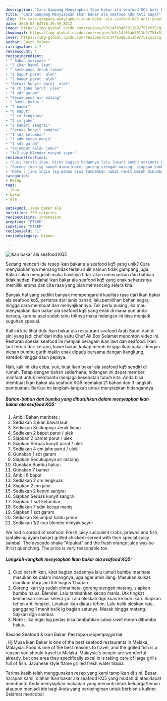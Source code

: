 ```yaml
---
description: "Cara Gampang Menyiapkan Ikan bakar ala seafood KQ5 Anti Gagal"
title: "Cara Gampang Menyiapkan Ikan bakar ala seafood KQ5 Anti Gagal"
slug: 334-cara-gampang-menyiapkan-ikan-bakar-ala-seafood-kq5-anti-gagal
date: 2020-08-04T16:39:59.861Z
image: https://img-global.cpcdn.com/recipes/b3c14f03ab5011b9/751x532cq70/ikan-bakar-ala-seafood-kq5-foto-resep-utama.jpg
thumbnail: https://img-global.cpcdn.com/recipes/b3c14f03ab5011b9/751x532cq70/ikan-bakar-ala-seafood-kq5-foto-resep-utama.jpg
cover: https://img-global.cpcdn.com/recipes/b3c14f03ab5011b9/751x532cq70/ikan-bakar-ala-seafood-kq5-foto-resep-utama.jpg
author: Jacob Palmer
ratingvalue: 4.7
reviewcount: 7
recipeingredient:
- " Bahan marinate "
- "3 ikan bawal laut"
- " Seckupnya Jeruk limau"
- "2 baput parut  ulek"
- "2 bamer parut  ulek"
- "Seruas kunyit parut  ulek"
- "4 cm jahe parut  ulek"
- "1 sdt garam"
- "Secukupnya air matang"
- " Bumbu halus "
- "7 bamer"
- "6 baput"
- "2 cm lengkuas"
- "2 cm jahe"
- "2 kemiri sangrai"
- "Seruas kunyit sangrai"
- "1 sdt ketumbar"
- "7 sdm kecap manis"
- "1 sdt garam"
- "Sejumput kaldu jamur"
- "1/2 cup blender minyak sayur"
recipeinstructions:
- "Cuci bersih ikan, kiret bagian badannya lalu lumuri bumbu marinate masukan ke dalam insangnya juga agar amis ilang. Masukan kulkas diamkan bbrp jam lbh bagus 1 harian."
- "Goreng ikan yg sudah dimarinate, goreng stengah matang. siapkan bumbu halus. Blender. Lalu tambahkan kecap manis. Utk tingkat kemanisan sesuai selera ya. Lalu oleskan dgn kuas ke bdn ikan. Siapkan teflon anti lengket. Letakan ikan diatas teflon. Lalu balik oleskan rata. panggang 1 menit balik lg bagian satunya. Masak hingga matang. Sajikan dgn sambal."
- "Note : jika ingin lsg pedas bisa tambahkan cabai rawit merah dibumbu halus."
categories:
- Resep
tags:
- ikan
- bakar
- ala

katakunci: ikan bakar ala 
nutrition: 250 calories
recipecuisine: Indonesian
preptime: "PT16M"
cooktime: "PT56M"
recipeyield: "1"
recipecategory: Dinner

---
```



![Ikan bakar ala seafood KQ5](https://img-global.cpcdn.com/recipes/b3c14f03ab5011b9/751x532cq70/ikan-bakar-ala-seafood-kq5-foto-resep-utama.jpg)

Sedang mencari ide resep ikan bakar ala seafood kq5 yang unik? Cara menyiapkannya memang tidak terlalu sulit namun tidak gampang juga. Kalau salah mengolah maka hasilnya tidak akan memuaskan dan bahkan tidak sedap. Padahal ikan bakar ala seafood kq5 yang enak seharusnya memiliki aroma dan cita rasa yang bisa memancing selera kita.

Banyak hal yang sedikit banyak mempengaruhi kualitas rasa dari ikan bakar ala seafood kq5, pertama dari jenis bahan, lalu pemilihan bahan segar, hingga cara membuat dan menyajikannya. Tak perlu pusing jika mau menyiapkan ikan bakar ala seafood kq5 yang enak di mana pun anda berada, karena asal sudah tahu triknya maka hidangan ini bisa menjadi suguhan spesial.

Kali ini kita lihat dulu ikan bakar ala restaurant seafood Arab Saudi,dan di sini yang jadi chef dari india yaitu Chef Ali Box Selamat menonton video ini. Restoran spesial seafood ini menjual beragam ikan laut dan seafood. Ikan laut terdiri dari kerapu, kuwe bakar, kakap merah hingga Ikan bakar dengan olesan bumbu gurih makin enak dipadu bersama dengan kangkung, karedok hingga daun pepaya.


Nah, kali ini kita coba, yuk, buat ikan bakar ala seafood kq5 sendiri di rumah. Tetap dengan bahan sederhana, hidangan ini dapat memberi manfaat untuk membantu menjaga kesehatan tubuh kita. Anda bisa membuat Ikan bakar ala seafood KQ5 memakai 21 bahan dan 3 langkah pembuatan. Berikut ini langkah-langkah untuk menyiapkan hidangannya.

<!--inarticleads1-->

##### Bahan-bahan dan bumbu yang dibutuhkan dalam menyiapkan Ikan bakar ala seafood KQ5:

1. Ambil  Bahan marinate :
1. Sediakan 3 ikan bawal laut
1. Sediakan  Seckupnya Jeruk limau
1. Sediakan 2 baput parut / ulek
1. Siapkan 2 bamer parut / ulek
1. Siapkan Seruas kunyit parut / ulek
1. Sediakan 4 cm jahe parut / ulek
1. Gunakan 1 sdt garam
1. Siapkan Secukupnya air matang
1. Gunakan  Bumbu halus :
1. Gunakan 7 bamer
1. Ambil 6 baput
1. Sediakan 2 cm lengkuas
1. Siapkan 2 cm jahe
1. Sediakan 2 kemiri sangrai
1. Siapkan Seruas kunyit sangrai
1. Siapkan 1 sdt ketumbar
1. Sediakan 7 sdm kecap manis
1. Siapkan 1 sdt garam
1. Sediakan Sejumput kaldu jamur
1. Sediakan 1/2 cup blender minyak sayur


We had a spread of seafood. Fresh juicy succulent crabs, prawns and fish, tantalising ayam bakar( grilled chicken) served with their special spicy sambal. The avocado shake &#34;Alpukat&#34; and the fresh orange juice was so thirst quenching. The price is very reasonable too. 

<!--inarticleads2-->

##### Langkah-langkah menyiapkan Ikan bakar ala seafood KQ5:

1. Cuci bersih ikan, kiret bagian badannya lalu lumuri bumbu marinate masukan ke dalam insangnya juga agar amis ilang. Masukan kulkas diamkan bbrp jam lbh bagus 1 harian.
1. Goreng ikan yg sudah dimarinate, goreng stengah matang. siapkan bumbu halus. Blender. Lalu tambahkan kecap manis. Utk tingkat kemanisan sesuai selera ya. Lalu oleskan dgn kuas ke bdn ikan. Siapkan teflon anti lengket. Letakan ikan diatas teflon. Lalu balik oleskan rata. panggang 1 menit balik lg bagian satunya. Masak hingga matang. Sajikan dgn sambal.
1. Note : jika ingin lsg pedas bisa tambahkan cabai rawit merah dibumbu halus.


Rasane Seafood &amp; Ikan Bakar. Ресторан морепродуктов$$$$. Hj Musa Ikan Bakar is one of the best seafood restaurants in Melaka, Malaysia. Food is one of the best reasons to travel, and the grilled fish is a reason you should travel to Melaka. Malaysia&#39;s people are wonderful already, but one area they specifically excel in is taking care of large grills full of fish. Javanese style flame grilled fresh water tilapia. 

Terima kasih telah menggunakan resep yang kami tampilkan di sini. Besar harapan kami, olahan Ikan bakar ala seafood KQ5 yang mudah di atas dapat membantu Anda menyiapkan makanan yang menarik untuk keluarga/teman ataupun menjadi ide bagi Anda yang berkeinginan untuk berbisnis kuliner. Selamat mencoba!
